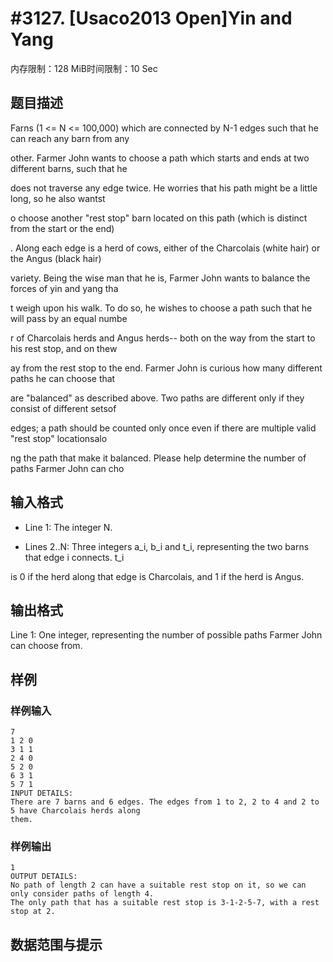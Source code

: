 # #3127. [Usaco2013 Open]Yin and Yang

内存限制：128 MiB时间限制：10 Sec

## 题目描述

Farns (1 <= N <= 100,000) which are connected by N-1 edges such that he can reach any barn from any 

other. Farmer John wants to choose a path which starts and ends at two different barns, such that he

does not traverse any edge twice. He worries that his path might be a little long, so he also wantst

o choose another "rest stop" barn located on this path (which is distinct from the start or the end)

. Along each edge is a herd of cows, either of the Charcolais (white hair) or the Angus (black hair)

 variety. Being the wise man that he is, Farmer John wants to balance the forces of yin and yang tha

t weigh upon his walk. To do so, he wishes to choose a path such that he will pass by an equal numbe

r of Charcolais herds and Angus herds-- both on the way from the start to his rest stop, and on thew

ay from the rest stop to the end. Farmer John is curious how many different paths he can choose that

 are "balanced" as described above. Two paths are different only if they consist of different setsof

 edges; a path should be counted only once even if there are multiple valid "rest stop" locationsalo

ng the path that make it balanced. Please help determine the number of paths Farmer John can cho

## 输入格式

* Line 1: The integer N.

* Lines 2..N: Three integers a_i, b_i and t_i, representing the two barns that edge i connects. t_i 

is 0 if the herd along that edge is Charcolais, and 1 if the herd is Angus.

## 输出格式

Line 1: One integer, representing the number of possible paths Farmer John can choose from.

## 样例

### 样例输入

    
    7
    1 2 0
    3 1 1
    2 4 0
    5 2 0
    6 3 1
    5 7 1
    INPUT DETAILS: 
    There are 7 barns and 6 edges. The edges from 1 to 2, 2 to 4 and 2 to 5 have Charcolais herds along 
    them.
    

### 样例输出

    
    1
    OUTPUT DETAILS: 
    No path of length 2 can have a suitable rest stop on it, so we can only consider paths of length 4. 
    The only path that has a suitable rest stop is 3-1-2-5-7, with a rest stop at 2.
    

## 数据范围与提示
